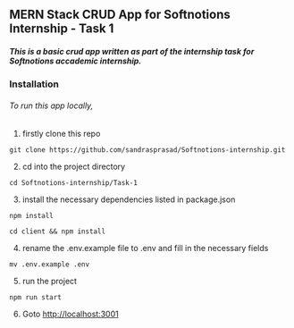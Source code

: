 ## MERN Stack CRUD App for Softnotions Internship - Task 1


##### This is a basic crud app written as part of the internship task for Softnotions accademic internship.


### Installation

###### To run this app locally,
 
1) firstly clone this repo 

`git clone https://github.com/sandrasprasad/Softnotions-internship.git`

2) cd into the project directory

`cd Softnotions-internship/Task-1`

3) install the necessary dependencies listed in package.json

`npm install`

`cd client && npm install`

4) rename the .env.example file to .env and fill in the necessary fields

 `mv .env.example .env`

5) run the project

`npm run start`

6) Goto [http://localhost:3001](http://localhost:3001)
